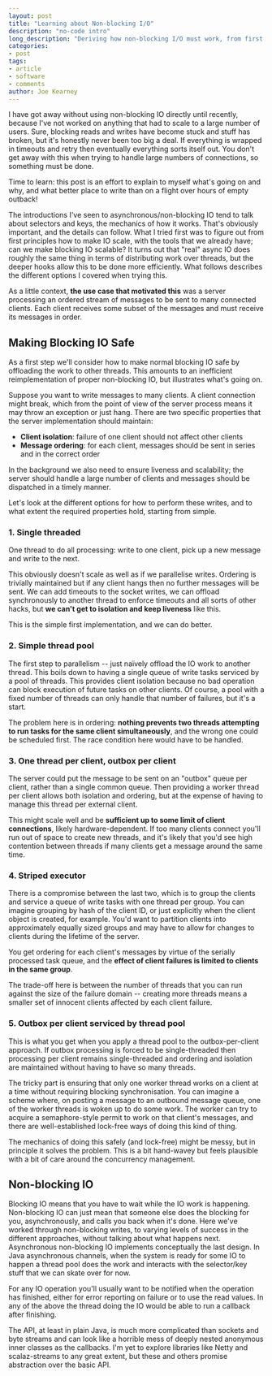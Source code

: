 ```yaml
---
layout: post
title: "Learning about Non-blocking I/O"
description: "no-code intro"
long_description: "Deriving how non-blocking I/O must work, from first principles"
categories:
- post
tags:
- article
- software
- comments
author: Joe Kearney
---
```


I have got away without using non-blocking IO directly until recently, because I've not worked on anything that had to scale to a large number of users. Sure, blocking reads and writes have become stuck and stuff has broken, but it's honestly never been too big a deal. If everything is wrapped in timeouts and retry then eventually everything sorts itself out. You don't get away with this when trying to handle large numbers of connections, so something must be done.

Time to learn: this post is an effort to explain to myself what's going on and why, and what better place to write than on a flight over hours of empty outback!

The introductions I've seen to asynchronous/non-blocking IO tend to talk about selectors and keys, the mechanics of how it works. That's obviously important, and the details can follow. What I tried first was to figure out from first principles how to make IO scale, with the tools that we already have; can we make blocking IO scalable? It turns out that "real" async IO does roughly the same thing in terms of distributing work over threads, but the deeper hooks allow this to be done more efficiently. What follows describes the different options I covered when trying this.

As a little context, **the use case that motivated this** was a server processing an ordered stream of messages to be sent to many connected clients. Each client receives some subset of the messages and must receive its messages in order.

## Making Blocking IO Safe

As a first step we'll consider how to make normal blocking IO safe by offloading the work to other threads. This amounts to an inefficient reimplementation of proper non-blocking IO, but illustrates what's going on.

Suppose you want to write messages to many clients. A client connection might break, which from the point of view of the server process means it may throw an exception or just hang. There are two specific properties that the server implementation should maintain:

* **Client isolation**: failure of one client should not affect other clients
* **Message ordering**: for each client, messages should be sent in series and in the correct order

In the background we also need to ensure liveness and scalability; the server should handle a large number of clients and messages should be dispatched in a timely manner.

Let's look at the different options for how to perform these writes, and to what extent the required properties hold, starting from simple.

### 1. Single threaded
One thread to do all processing: write to one client, pick up a new message and write to the next.

This obviously doesn't scale as well as if we parallelise writes. Ordering is trivially maintained but if any client hangs then no further messages will be sent. We can add timeouts to the socket writes, we can offload synchronously to another thread to enforce timeouts and all sorts of other hacks, but **we can't get to isolation and keep liveness** like this.

This is the simple first implementation, and we can do better.

### 2. Simple thread pool
The first step to parallelism -- just naïvely offload the IO work to another thread. This boils down to having a single queue of write tasks serviced by a pool of threads. This provides client isolation because no bad operation can block execution of future tasks on other clients. Of course, a pool with a fixed number of threads can only handle that number of failures, but it's a start.

The problem here is in ordering: **nothing prevents two threads attempting to run tasks for the same client simultaneously**, and the wrong one could be scheduled first. The race condition here would have to be handled.

### 3. One thread per client, outbox per client
The server could put the message to be sent on an "outbox" queue per client, rather than a single common queue. Then providing a worker thread per client allows both isolation and ordering, but at the expense of having to manage this thread per external client.

This might scale well and be **sufficient up to some limit of client connections**, likely hardware-dependent. If too many clients connect you'll run out of space to create new threads, and it's likely that you'd see high contention between threads if many clients get a message around the same time.

### 4. Striped executor
There is a compromise between the last two, which is to group the clients and service a queue of write tasks with one thread per group. You can imagine grouping by hash of the client ID, or just explicitly when the client object is created, for example. You'd want to partition clients into approximately equally sized groups and may have to allow for changes to clients during the lifetime of the server.

You get ordering for each client's messages by virtue of the serially processed task queue, and the **effect of client failures is limited to clients in the same group**.

The trade-off here is between the number of threads that you can run against the size of the failure domain -- creating more threads means a smaller set of innocent clients affected by each client failure.

### 5. Outbox per client serviced by thread pool
This is what you get when you apply a thread pool to the outbox-per-client approach. If outbox processing is forced to be single-threaded then processing per client remains single-threaded and ordering and isolation are maintained without having to have so many threads.

The tricky part is ensuring that only one worker thread works on a client at a time without requiring blocking synchronisation. You can imagine a scheme where, on posting a message to an outbound message queue, one of the worker threads is woken up to do some work. The worker can try to acquire a semaphore-style permit to work on that client's messages, and there are well-established lock-free ways of doing this kind of thing.

The mechanics of doing this safely (and lock-free) might be messy, but in principle it solves the problem. This is a bit hand-wavey but feels plausible with a bit of care around the concurrency management.

## Non-blocking IO

Blocking IO means that you have to wait while the IO work is happening. Non-blocking IO can just mean that someone else does the blocking for you, asynchronously, and calls you back when it's done. Here we've worked through non-blocking writes, to varying levels of success in the different approaches, without talking about what happens next. Asynchronous non-blocking IO implements conceptually the last design. In Java asynchronous channels, when the system is ready for some IO to happen a thread pool does the work and interacts with the selector/key stuff that we can skate over for now.

For any IO operation you'll usually want to be notified when the operation has finished, either for error reporting on failure or to use the read values. In any of the above the thread doing the IO would be able to run a callback after finishing.

The API, at least in plain Java, is much more complicated than sockets and byte streams and can look like a horrible mess of deeply nested anonymous inner classes as the callbacks. I'm yet to explore libraries like Netty and scalaz-streams to any great extent, but these and others promise abstraction over the basic API.
